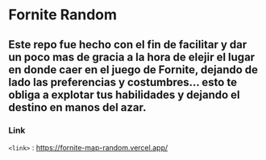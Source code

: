 # Fornite Random

## Este repo fue hecho con el fin de facilitar y dar un poco mas de gracia a la hora de elejir el lugar en donde caer en el juego de Fornite, dejando de lado las preferencias y costumbres... esto te obliga a explotar tus habilidades y dejando el destino en manos del azar. 

### Link

`<link>` : <https://fornite-map-random.vercel.app/>
